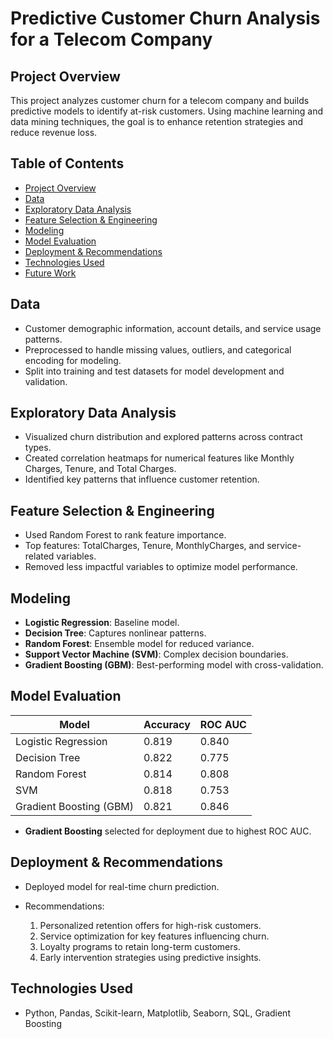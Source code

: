 # Predictive Customer Churn Analysis for a Telecom Company

## Project Overview

This project analyzes customer churn for a telecom company and builds predictive models to identify at-risk customers. Using machine learning and data mining techniques, the goal is to enhance retention strategies and reduce revenue loss.

## Table of Contents

* [Project Overview](#project-overview)
* [Data](#data)
* [Exploratory Data Analysis](#exploratory-data-analysis)
* [Feature Selection & Engineering](#feature-selection--engineering)
* [Modeling](#modeling)
* [Model Evaluation](#model-evaluation)
* [Deployment & Recommendations](#deployment--recommendations)
* [Technologies Used](#technologies-used)
* [Future Work](#future-work)

## Data

* Customer demographic information, account details, and service usage patterns.
* Preprocessed to handle missing values, outliers, and categorical encoding for modeling.
* Split into training and test datasets for model development and validation.

## Exploratory Data Analysis

* Visualized churn distribution and explored patterns across contract types.
* Created correlation heatmaps for numerical features like Monthly Charges, Tenure, and Total Charges.
* Identified key patterns that influence customer retention.

## Feature Selection & Engineering

* Used Random Forest to rank feature importance.
* Top features: TotalCharges, Tenure, MonthlyCharges, and service-related variables.
* Removed less impactful variables to optimize model performance.

## Modeling

* **Logistic Regression**: Baseline model.
* **Decision Tree**: Captures nonlinear patterns.
* **Random Forest**: Ensemble model for reduced variance.
* **Support Vector Machine (SVM)**: Complex decision boundaries.
* **Gradient Boosting (GBM)**: Best-performing model with cross-validation.

## Model Evaluation

| Model                   | Accuracy | ROC AUC |
| ----------------------- | -------- | ------- |
| Logistic Regression     | 0.819    | 0.840   |
| Decision Tree           | 0.822    | 0.775   |
| Random Forest           | 0.814    | 0.808   |
| SVM                     | 0.818    | 0.753   |
| Gradient Boosting (GBM) | 0.821    | 0.846   |

* **Gradient Boosting** selected for deployment due to highest ROC AUC.

## Deployment & Recommendations

* Deployed model for real-time churn prediction.
* Recommendations:

  1. Personalized retention offers for high-risk customers.
  2. Service optimization for key features influencing churn.
  3. Loyalty programs to retain long-term customers.
  4. Early intervention strategies using predictive insights.

## Technologies Used

* Python, Pandas, Scikit-learn, Matplotlib, Seaborn, SQL, Gradient Boosting
